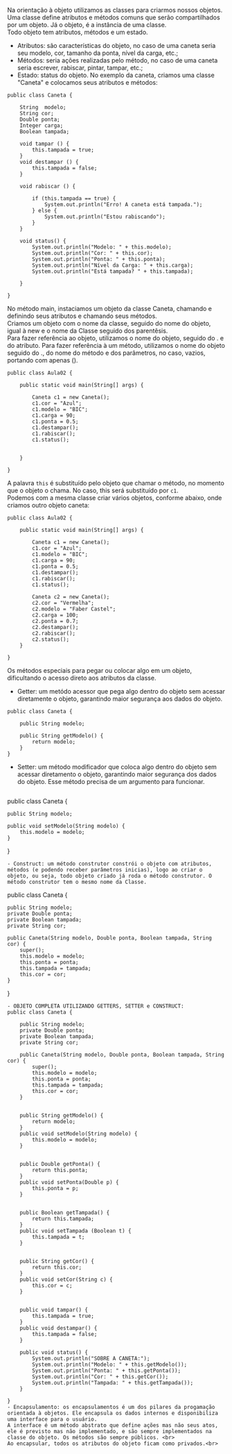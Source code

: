 Na orientação à objeto utilizamos as classes para criarmos nossos objetos. Uma classe define atributos e métodos comuns que serão compartilhados por um objeto. Já o objeto, é a instância de uma classe.<br>
Todo objeto tem atributos, métodos e um estado.<br>
- Atributos: são características do objeto, no caso de uma caneta seria seu modelo, cor, tamanho da ponta, nível da carga, etc.;
- Métodos: seria ações realizadas pelo método, no caso de uma caneta seria escrever, rabiscar, pintar, tampar, etc.;
- Estado: status do objeto.
No exemplo da caneta, criamos uma classe "Caneta" e colocamos seus atributos e métodos:
```
public class Caneta {

	String	modelo;
	String cor;
	Double ponta;
	Integer carga;
	Boolean tampada;
	
	void tampar () {
		this.tampada = true;
	}
	void destampar () {
		this.tampada = false;
	}
	
	void rabiscar () {
		
		if (this.tampada == true) {
			System.out.println("Erro! A caneta está tampada.");
		} else {
			System.out.println("Estou rabiscando");
		}
	}
	
	void status() {
		System.out.println("Modelo: " + this.modelo);
		System.out.println("Cor: " + this.cor);
		System.out.println("Ponta: " + this.ponta);
		System.out.println("Nível da Carga: " + this.carga);
		System.out.println("Está tampada? " + this.tampada);
		
	}
	
}
```
No método main, instaciamos um objeto da classe Caneta, chamando e definindo seus atributos e chamando seus métodos.<br>
Criamos um objeto com o nome da classe, seguido do nome do objeto, igual à new e o nome da Classe seguido dos parentêsis.<br>
Para fazer referência ao objeto, utilizamos o nome do objeto, seguido do . e do atributo. Para fazer referência à um método, utilizamos o nome do objeto seguido do ., do nome do método e dos parâmetros, no caso, vazios, portando com apenas ().
```
public class Aula02 {

	public static void main(String[] args) {

		Caneta c1 = new Caneta();
		c1.cor = "Azul";
		c1.modelo = "BIC";
		c1.carga = 90;
		c1.ponta = 0.5;
		c1.destampar();
		c1.rabiscar();
		c1.status();
			
		
	}

}
```
A palavra `this` é substituído pelo objeto que chamar o método, no momento que o objeto o chama. No caso, this será substituído por `c1`.<br>
Podemos com a mesma classe criar vários objetos, conforme abaixo, onde criamos outro objeto caneta:
```
public class Aula02 {

	public static void main(String[] args) {

		Caneta c1 = new Caneta();
		c1.cor = "Azul";
		c1.modelo = "BIC";
		c1.carga = 90;
		c1.ponta = 0.5;
		c1.destampar();
		c1.rabiscar();
		c1.status();
			
		Caneta c2 = new Caneta();
		c2.cor = "Vermelha";
		c2.modelo = "Faber Castel";
		c2.carga = 100;
		c2.ponta = 0.7;
		c2.destampar();
		c2.rabiscar();
		c2.status();
	}

}
```
Os métodos especiais para pegar ou colocar algo em um objeto, dificultando o acesso direto aos atributos da classe.
- Getter: um metódo acessor que pega algo dentro do objeto sem acessar diretamente o objeto, garantindo maior segurança aos dados do objeto.
```
public class Caneta {

	public String modelo;

	public String getModelo() {
		return modelo;
	}
}
```
- Setter: um método modificador que coloca algo dentro do objeto sem acessar diretamento o objeto, garantindo maior segurança dos dados do objeto. Esse método precisa de um argumento para funcionar.
```
```
public class Caneta {

	public String modelo;

	public void setModelo(String modelo) {
		this.modelo = modelo;
	}
}
```
- Construct: um método construtor constrói o objeto com atributos, métodos (e podendo receber parâmetros inicias), logo ao criar o objeto, ou seja, todo objeto criado já roda o método construtor. O método construtor tem o mesmo nome da Classe.
```
public class Caneta {

	public String modelo;
	private Double ponta;
	private Boolean tampada;
	private String cor;
	
	public Caneta(String modelo, Double ponta, Boolean tampada, String cor) {
		super();
		this.modelo = modelo;
		this.ponta = ponta;
		this.tampada = tampada;
		this.cor = cor;
	}	
}
```
- OBJETO COMPLETA UTILIZANDO GETTERS, SETTER e CONSTRUCT:
public class Caneta {

	public String modelo;
	private Double ponta;
	private Boolean tampada;
	private String cor;
		
	public Caneta(String modelo, Double ponta, Boolean tampada, String cor) {
		super();
		this.modelo = modelo;
		this.ponta = ponta;
		this.tampada = tampada;
		this.cor = cor;
	}
		

	public String getModelo() {
		return modelo;
	}
	public void setModelo(String modelo) {
		this.modelo = modelo;
	}


	public Double getPonta() {
		return this.ponta;
	}
	public void setPonta(Double p) {
		this.ponta = p;
	}
	
	
	public Boolean getTampada() {
		return this.tampada;
	}
	public void setTampada (Boolean t) {
		this.tampada = t;
	}
	
	
	public String getCor() {
		return this.cor;
	}
	public void setCor(String c) {
		this.cor = c;
	}
	
	
	public void tampar() {
		this.tampada = true;
	}
	public void destampar() {
		this.tampada = false;
	}
	
	public void status() {
		System.out.println("SOBRE A CANETA:");
		System.out.println("Modelo: " + this.getModelo());
		System.out.println("Ponta: " + this.getPonta());
		System.out.println("Cor: " + this.getCor());
		System.out.println("Tampada: " + this.getTampada());
	}
	
}
- Encapsulamento: os encapsulamentos é um dos pilares da progamação orientada à objetos. Ele encapsula os dados internos e disponibiliza uma interface para o usuário.
A interface é um método abstrato que define ações mas não seus atos, ele é previsto mas não implementado, e são sempre implementados na classe do objeto. Os métodos são sempre públicos. <br>
Ao encapsular, todos os atributos do objeto ficam como privados.<br>